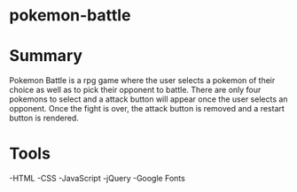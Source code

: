 # pokemon-battle

# Summary
Pokemon Battle is a rpg game where the user selects a pokemon of their choice as well
as to pick their opponent to battle. There are only four pokemons to select and a attack
button will appear once the user selects an opponent. Once the fight is over, the attack
button is removed and a restart button is rendered.

# Tools
-HTML
-CSS
-JavaScript
-jQuery
-Google Fonts